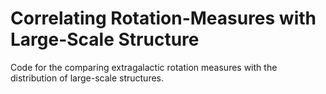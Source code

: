 # Correlating Rotation-Measures with Large-Scale Structure
Code for the comparing extragalactic rotation measures with the distribution of large-scale structures. 
